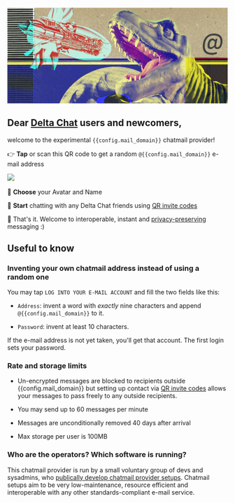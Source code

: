 
<img width="800px" src="collage-top.png"/>

## Dear [Delta Chat](https://get.delta.chat) users and newcomers, 

welcome to the experimental `{{config.mail_domain}}` chatmail provider!

👉 **Tap** or scan this QR code to get a random `@{{config.mail_domain}}` e-mail address

<a href="DCACCOUNT:https://{{ config.mail_domain }}/cgi-bin/newemail.py">
    <img width=300 style="float: none;" src="qr-chatmail-invite-{{config.mail_domain}}.png" /></a>

👤 **Choose** your Avatar and Name

💬 **Start** chatting with any Delta Chat friends using [QR invite codes](https://delta.chat/en/help#howtoe2ee)

🎉 That's it.  Welcome to interoperable, instant and [privacy-preserving](privacy.html) messaging :) 


## Useful to know

### Inventing your own chatmail address instead of using a random one

You may tap `LOG INTO YOUR E-MAIL ACCOUNT` and fill the two fields like this: 

- `Address`: invent a word with *exactly* nine characters 
   and append `@{{config.mail_domain}}` to it. 

- `Password`: invent at least 10 characters. 

If the e-mail address is not yet taken, you'll get that account. 
The first login sets your password. 


### Rate and storage limits 

- Un-encrypted messages are blocked to recipients outside
  {{config.mail_domain}} but setting up contact via [QR invite codes](https://delta.chat/en/help#howtoe2ee) 
  allows your messages to pass freely to any outside recipients.

- You may send up to 60 messages per minute

- Messages are unconditionally removed 40 days after arrival

- Max storage per user is 100MB


### Who are the operators? Which software is running? 

This chatmail provider is run by a small voluntary group of devs and sysadmins,
who [publically develop chatmail provider setups](https://github.com/deltachat/chatmail).
Chatmail setups aim to be very low-maintenance, resource efficient and 
interoperable with any other standards-compliant e-mail service. 
